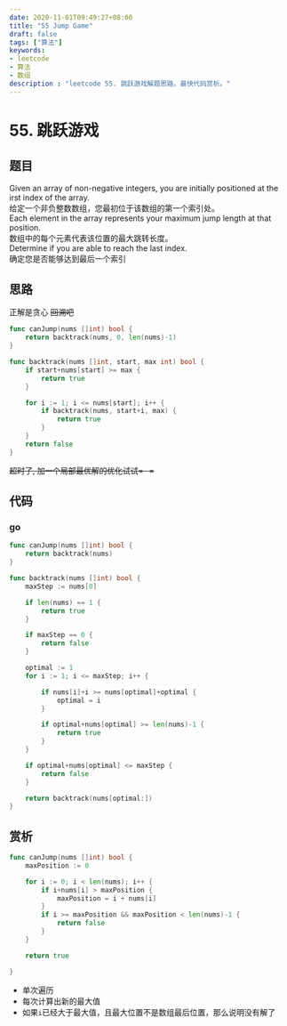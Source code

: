 ```yaml
---
date: 2020-11-01T09:49:27+08:00
title: "55 Jump Game"
draft: false
tags: ["算法"]
keywords:
- leetcode
- 算法
- 数组
description : "leetcode 55. 跳跃游戏解题思路，最快代码赏析。"
---
```


# 55. 跳跃游戏

## 题目
Given an array of non-negative integers, you are initially positioned at the irst index of the array.  
给定一个非负整数数组，您最初位于该数组的第一个索引处。  
Each element in the array represents your maximum jump length at that position.  
数组中的每个元素代表该位置的最大跳转长度。  
Determine if you are able to reach the last index.  
确定您是否能够达到最后一个索引  

## 思路
正解是贪心
~~回溯吧~~
```go
func canJump(nums []int) bool {
	return backtrack(nums, 0, len(nums)-1)
}

func backtrack(nums []int, start, max int) bool {
	if start+nums[start] >= max {
		return true
	}

	for i := 1; i <= nums[start]; i++ {
		if backtrack(nums, start+i, max) {
			return true
		}
	}
	return false
}
```
~~超时了, 加一个局部最优解的优化试试=- =~~

## 代码
### go
```go
func canJump(nums []int) bool {
	return backtrack(nums)
}

func backtrack(nums []int) bool {
	maxStep := nums[0]

	if len(nums) == 1 {
		return true
	}

	if maxStep == 0 {
		return false
	}

	optimal := 1
	for i := 1; i <= maxStep; i++ {

		if nums[i]+i >= nums[optimal]+optimal {
			optimal = i
		}

		if optimal+nums[optimal] >= len(nums)-1 {
			return true
		}
	}

	if optimal+nums[optimal] <= maxStep {
		return false
	}

	return backtrack(nums[optimal:])
}
```

## 赏析
```go
func canJump(nums []int) bool {
	maxPosition := 0

	for i := 0; i < len(nums); i++ {
		if i+nums[i] > maxPosition {
			maxPosition = i + nums[i]
		}
		if i >= maxPosition && maxPosition < len(nums)-1 {
			return false
		}
	}

	return true

}
```
- 单次遍历
- 每次计算出新的最大值
- 如果`i`已经大于最大值，且最大位置不是数组最后位置，那么说明没有解了